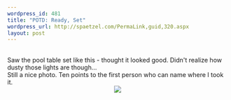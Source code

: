 ```yaml
--- 
wordpress_id: 481
title: "POTD: Ready, Set"
wordpress_url: http://spaetzel.com/PermaLink,guid,320.aspx
layout: post
---
```

<br />
        Saw the pool table set like this - thought it looked good. Didn't realize how dusty
        those lights are though...<br />
        Still a nice photo. Ten points to the first person who can name where I took it.<br />
        <center><a href="http://www.redune.com/photos/2004_01_14 - Pool/Pool0001.jpg"><img src="http://www.redune.com/photos/2004_01_14 - Pool/Pool0001_m.jpg" border= 0></a>
        </center>
        <img width="0" height="0" src="http://spaetzel.com/aggbug.ashx?id=320" />
